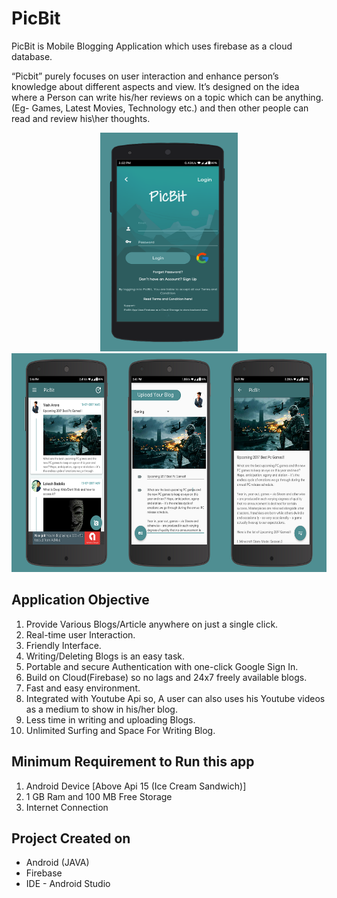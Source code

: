 # PicBit
PicBit is Mobile Blogging Application which uses firebase as a cloud database.

“Picbit” purely focuses on user interaction and enhance person’s knowledge about different aspects and view. 
It’s designed on the idea where a Person can write his/her reviews on a topic which can be anything. 
(Eg- Games, Latest Movies, Technology etc.) and then other people can read and review his\her thoughts.

<p align="center">
  <img src="https://github.com/lokeshbadolia/PicBit/blob/master/wall4.png" width="220"  height="350" >
  <img src="https://github.com/lokeshbadolia/PicBit/blob/master/wallremake.png" width="632"  height="350" >
</p>

## Application Objective

1.	Provide Various Blogs/Article anywhere on just a single click. 
2.	Real-time user Interaction.
3.	Friendly Interface.
4.	Writing/Deleting Blogs is an easy task.
5.	Portable and secure Authentication with one-click Google Sign In.
6.	Build on Cloud(Firebase) so no lags and 24x7 freely available blogs.
7.	Fast and easy environment.
8.	Integrated with Youtube Api so, A user can also uses his Youtube videos as a medium to show in his/her blog.
9.	Less time in writing and uploading Blogs.
10.	Unlimited Surfing and Space For Writing Blog.


## Minimum Requirement to Run this app

1. Android Device [Above Api 15 (Ice Cream Sandwich)]
2. 1 GB Ram and 100 MB Free Storage
3. Internet Connection

## Project Created on

- Android (JAVA)
- Firebase
- IDE - Android Studio
